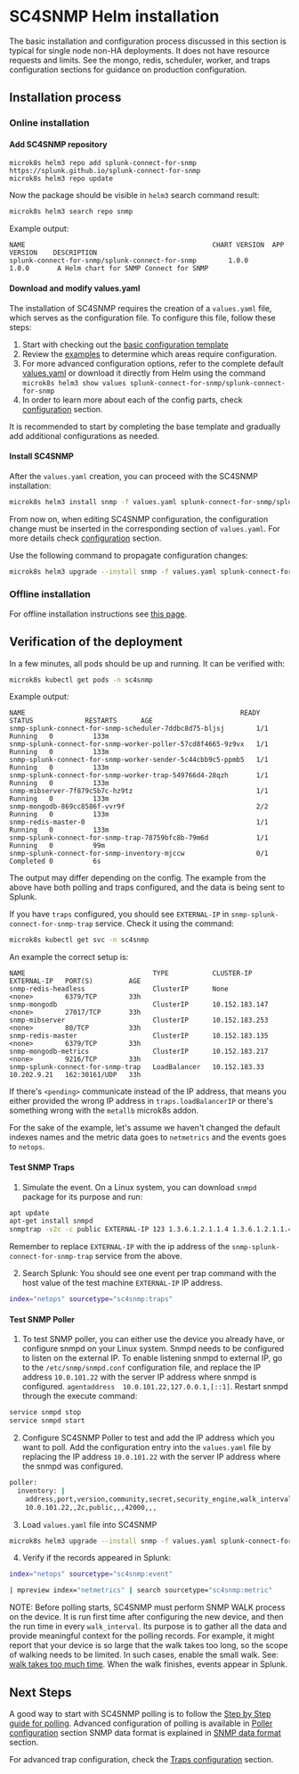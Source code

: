 # SC4SNMP Helm installation

The basic installation and configuration process discussed in this section is typical 
for single node non-HA deployments. It does not have resource requests and limits.
See the mongo, redis, scheduler, worker, and traps configuration sections for guidance
on production configuration.

## Installation process

### Online installation

#### Add SC4SNMP repository
```
microk8s helm3 repo add splunk-connect-for-snmp https://splunk.github.io/splunk-connect-for-snmp
microk8s helm3 repo update
```
Now the package should be visible in `helm3` search command result:
``` bash
microk8s helm3 search repo snmp
```
Example output:
``` 
NAME                                               CHART VERSION  APP VERSION    DESCRIPTION                           
splunk-connect-for-snmp/splunk-connect-for-snmp        1.0.0        1.0.0       A Helm chart for SNMP Connect for SNMP
```

#### Download and modify values.yaml

The installation of SC4SNMP requires the creation of a `values.yaml` file, which serves as the configuration file. To configure this file, follow these steps:

1. Start with checking out the [basic configuration template][basic_template_link]
2. Review the [examples][examples_link] to determine which areas require configuration.
3. For more advanced configuration options, refer to the complete default [values.yaml](https://github.com/splunk/splunk-connect-for-snmp/blob/main/charts/splunk-connect-for-snmp/values.yaml)
or download it directly from Helm using the command `microk8s helm3 show values splunk-connect-for-snmp/splunk-connect-for-snmp` 
4. In order to learn more about each of the config parts, check [configuration](../configuration/deployment-configuration.md) section.

It is recommended to start by completing the base template and gradually add additional configurations as needed.

#### Install SC4SNMP

After the `values.yaml` creation, you can proceed with the SC4SNMP installation:

``` bash
microk8s helm3 install snmp -f values.yaml splunk-connect-for-snmp/splunk-connect-for-snmp --namespace=sc4snmp --create-namespace
```

From now on, when editing SC4SNMP configuration, the configuration change must be
inserted in the corresponding section of `values.yaml`. For more details check [configuration](../configuration/deployment-configuration.md) section.

Use the following command to propagate configuration changes:
``` bash
microk8s helm3 upgrade --install snmp -f values.yaml splunk-connect-for-snmp/splunk-connect-for-snmp --namespace=sc4snmp --create-namespace
```

### Offline installation

For offline installation instructions see [this page](../offlineinstallation/offline-sc4snmp.md).

## Verification of the deployment

In a few minutes, all pods should be up and running. It can be verified with:

``` bash
microk8s kubectl get pods -n sc4snmp
```

Example output:

``` 
NAME                                                      READY   STATUS             RESTARTS      AGE
snmp-splunk-connect-for-snmp-scheduler-7ddbc8d75-bljsj        1/1     Running   0          133m
snmp-splunk-connect-for-snmp-worker-poller-57cd8f4665-9z9vx   1/1     Running   0          133m
snmp-splunk-connect-for-snmp-worker-sender-5c44cbb9c5-ppmb5   1/1     Running   0          133m
snmp-splunk-connect-for-snmp-worker-trap-549766d4-28qzh       1/1     Running   0          133m
snmp-mibserver-7f879c5b7c-hz9tz                               1/1     Running   0          133m
snmp-mongodb-869cc8586f-vvr9f                                 2/2     Running   0          133m
snmp-redis-master-0                                           1/1     Running   0          133m
snmp-splunk-connect-for-snmp-trap-78759bfc8b-79m6d            1/1     Running   0          99m
snmp-splunk-connect-for-snmp-inventory-mjccw                  0/1     Completed 0          6s
```

The output may differ depending on the config. The example from the above have both polling and traps configured,
and the data is being sent to Splunk.

If you have `traps` configured, you should see `EXTERNAL-IP` in `snmp-splunk-connect-for-snmp-trap` service.
Check it using the command:

```bash
microk8s kubectl get svc -n sc4snmp 
```

An example the correct setup is:

```
NAME                                TYPE           CLUSTER-IP       EXTERNAL-IP   PORT(S)         AGE
snmp-redis-headless                 ClusterIP      None             <none>        6379/TCP        33h
snmp-mongodb                        ClusterIP      10.152.183.147   <none>        27017/TCP       33h
snmp-mibserver                      ClusterIP      10.152.183.253   <none>        80/TCP          33h
snmp-redis-master                   ClusterIP      10.152.183.135   <none>        6379/TCP        33h
snmp-mongodb-metrics                ClusterIP      10.152.183.217   <none>        9216/TCP        33h
snmp-splunk-connect-for-snmp-trap   LoadBalancer   10.152.183.33    10.202.9.21   162:30161/UDP   33h
```

If there's `<pending>` communicate instead of the IP address, that means you either provided the wrong IP address
in `traps.loadBalancerIP` or there's something wrong with the `metallb` microk8s addon.

For the sake of the example, let's assume we haven't changed the default indexes names and the metric data goes to `netmetrics`
and the events goes to `netops`.

#### Test SNMP Traps

1. Simulate the event. On a Linux system, you can download `snmpd` package for its purpose and run:

``` bash
apt update
apt-get install snmpd
snmptrap -v2c -c public EXTERNAL-IP 123 1.3.6.1.2.1.1.4 1.3.6.1.2.1.1.4 s test
```

Remember to replace `EXTERNAL-IP` with the ip address of the `snmp-splunk-connect-for-snmp-trap` service from the above.

2. Search Splunk: You should see one event per trap command with the host value of the test machine `EXTERNAL-IP` IP address.

``` bash
index="netops" sourcetype="sc4snmp:traps"
```

#### Test SNMP Poller

1. To test SNMP poller, you can either use the device you already have, or configure snmpd on your Linux system. 
Snmpd needs to be configured to listen on the external IP. To enable listening snmpd to external IP, go to the `/etc/snmp/snmpd.conf` configuration file, and replace the IP address `10.0.101.22` with the server IP address where snmpd is configured.
`agentaddress  10.0.101.22,127.0.0.1,[::1]`. Restart snmpd through the execute command:

``` bash
service snmpd stop
service snmpd start
```

2. Configure SC4SNMP Poller to test and add the IP address which you want to poll. Add the configuration entry into the `values.yaml` file by 
replacing the IP address `10.0.101.22` with the server IP address where the snmpd was configured.
``` bash
poller:
  inventory: |
    address,port,version,community,secret,security_engine,walk_interval,profiles,smart_profiles,delete
    10.0.101.22,,2c,public,,,42000,,,
```

3. Load `values.yaml` file into SC4SNMP

``` bash
microk8s helm3 upgrade --install snmp -f values.yaml splunk-connect-for-snmp/splunk-connect-for-snmp --namespace=sc4snmp --create-namespace
```

4. Verify if the records appeared in Splunk:

``` bash
index="netops" sourcetype="sc4snmp:event"
```

``` bash
| mpreview index="netmetrics" | search sourcetype="sc4snmp:metric"
```

NOTE: Before polling starts, SC4SNMP must perform SNMP WALK process on the device. It is run first time after configuring the new device, and then the run time in every `walk_interval`. 
Its purpose is to gather all the data and provide meaningful context for the polling records. For example, it might report that your device is so large that the walk takes too long, so the scope of walking needs to be limited.
In such cases, enable the small walk. See: [walk takes too much time](../../bestpractices/#walking-a-device-takes-too-much-time).
When the walk finishes, events appear in Splunk.

## Next Steps

A good way to start with SC4SNMP polling is to follow the [Step by Step guide for polling](../configuration/step-by-step-poll.md).
Advanced configuration of polling is available in [Poller configuration](../configuration/poller-configuration.md) section
SNMP data format is explained in [SNMP data format](../configuration/snmp-data-format.md) section.

For advanced trap configuration, check the [Traps configuration](../configuration/trap-configuration.md) section.



[examples_link]: https://github.com/splunk/splunk-connect-for-snmp/tree/main/examples
[basic_template_link]: https://github.com/splunk/splunk-connect-for-snmp/blob/main/examples/basic_template.md
